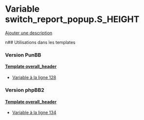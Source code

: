 # Variable switch_report_popup.S_HEIGHT
[Ajouter une description](https://fa-tvars.appspot.com/switch_report_popup.S_HEIGHT)

n## Utilisations dans les templates

### Version PunBB

#### [Template overall_header](punbb/overall_header.md)
* [Variable à la ligne 128](../punbb/overall_header.tpl#L128)

### Version phpBB2

#### [Template overall_header](subsilver/overall_header.md)
* [Variable à la ligne 134](../subsilver/overall_header.tpl#L134)